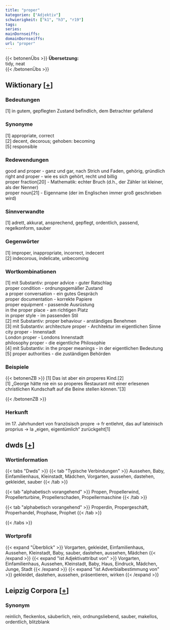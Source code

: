 ```yaml
---
title: "proper"
kategorien: ["Adjektiv"]
schwierigkeit: ["k1", "h3", "r19"]
tags:
series:
mainDornseiffs:
domainDornseiffs:
url: "proper"
---
```


{{< betonenÜbs >}}
**Übersetzung:**  
tidy, neat  
{{< /betonenÜbs >}}

## Wiktionary [[+](https://de.wiktionary.org/wiki/proper)]

### Bedeutungen
[1] in gutem, gepflegten Zustand befindlich, dem Betrachter gefallend  

### Synonyme
[1] appropriate, correct  
[2] decent, decorous; gehoben: becoming  
[5] responsible  

### Redewendungen
good and proper - ganz und gar, nach Strich und Faden, gehörig, gründlich  
right and proper - wie es sich gehört, recht und billig  
proper fraction[20] - Mathematik: echter Bruch (d.h., der Zähler ist kleiner, als der Nenner)  
proper noun[21] - Eigenname (der im Englischen immer groß geschrieben wird)  

### Sinnverwandte
[1] adrett, akkurat, ansprechend, gepflegt, ordentlich, passend, regelkonform, sauber  

### Gegenwörter
[1] improper, inappropriate, incorrect, indecent  
[2] indecorous, indelicate, unbecoming  

### Wortkombinationen
[1] mit Substantiv: proper advice - guter Ratschlag  
proper condition - ordnungsgemäßer Zustand  
a proper conversation - ein gutes Gespräch  
proper documentation - korrekte Papiere  
proper equipment - passende Ausrüstung  
in the proper place - am richtigen Platz  
in proper style - im passenden Stil  
[2] mit Substantiv: proper behaviour - anständiges Benehmen  
[3] mit Substantiv: architecture proper - Architektur im eigentlichen Sinne  
city proper - Innenstadt  
London proper - Londons Innenstadt  
philosophy proper - die eigentliche Philosophie  
[4] mit Substantiv: in the proper meanings - in der eigentlichen Bedeutung  
[5] proper authorities - die zuständigen Behörden  

### Beispiele
{{< betonenZB >}}
[1] Das ist aber ein properes Kind.[2]  
[1] „George hätte nie ein so properes Restaurant mit einer erlesenen christlichen Kundschaft auf die Beine stellen können.“[3]  

{{< /betonenZB >}}
### Herkunft
im 17. Jahrhundert von französisch propre → fr entlehnt, das auf lateinisch proprius → la „eigen, eigentümlich“ zurückgeht[1]  



## dwds [[+](https://www.dwds.de/wb/proper)]

### Wortinformation
{{< tabs "Dwds" >}}
{{< tab "Typische Verbindungen" >}}
Aussehen, Baby, Einfamilienhaus, Kleinstadt, Mädchen, Vorgarten, aussehen, dastehen, gekleidet, sauber
{{< /tab >}}

{{< tab "alphabetisch vorangehend" >}}
Propen, Propellerwind, Propellerturbine, Propellerschaden, Propellermaschine
{{< /tab >}}

{{< tab "alphabetisch vorangehend" >}}
Properdin, Propergeschäft, Properhandel, Prophase, Prophet
{{< /tab >}}

{{< /tabs >}}

### Wortprofil
{{< expand "Überblick" >}} Vorgarten, gekleidet, Einfamilienhaus, Aussehen, Kleinstadt, Baby, sauber, dastehen, aussehen, Mädchen {{< /expand >}}
{{< expand "ist Adjektivattribut von" >}} Vorgarten, Einfamilienhaus, Aussehen, Kleinstadt, Baby, Haus, Eindruck, Mädchen, Junge, Stadt {{< /expand >}}
{{< expand "ist Adverbialbestimmung von" >}} gekleidet, dastehen, aussehen, präsentieren, wirken {{< /expand >}}

## Leipzig Corpora [[+](https://corpora.uni-leipzig.de/en/res?word=proper&corpusId=deu_newscrawl-public_2018)]


### Synonym
reinlich, fleckenlos, säuberlich, rein, ordnungsliebend, sauber, makellos, ordentlich, blitzblank

